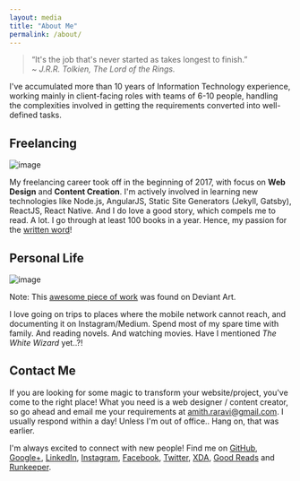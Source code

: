 ```yaml
---
layout: media
title: "About Me"
permalink: /about/
---
```


> “It's the job that's never started as takes longest to finish.”
> <br/><cite> ~ J.R.R. Tolkien, The Lord of the Rings.</cite>

I've accumulated more than 10 years of Information Technology experience, working mainly in client-facing roles with teams of 6-10 people, handling the complexities involved in getting the requirements converted into well-defined tasks.

## Freelancing

![image](/images/frameworks.png)

My freelancing career took off in the beginning of 2017, with focus on **Web Design** and **Content Creation**. I'm actively involved in learning new technologies like Node.js, AngularJS, Static Site Generators (Jekyll, Gatsby), ReactJS, React Native. And I do love a good story, which compels me to read. A lot. I go through at least 100 books in a year. Hence, my passion for the <u>written word</u>!

## Personal Life

![image](/images/gandalf.jpg)

<figcaption>Note: This <a href="https://www.deviantart.com/s1ghtly/art/Gandalf-419175721">awesome piece of work</a> was found on Deviant Art.</figcaption>

I love going on trips to places where the mobile network cannot reach, and documenting it on Instagram/Medium. Spend most of my spare time with family. And reading novels. And watching movies. Have I mentioned _The White Wizard_ yet..?!

## Contact Me

If you are looking for some magic to transform your website/project, you've come to the right place! What you need is a web designer / content creator, so go ahead and email me your requirements at <a href="mailto:amith.raravi@gmail.com" class="owner-link">amith.raravi@gmail.com</a>. I usually respond within a day! Unless I'm out of office.. Hang on, that was earlier.

I'm always excited to connect with new people! Find me on [GitHub](https://github.com/raravi), [Google+](https://plus.google.com/+AmithRaravi), [LinkedIn](https://www.linkedin.com/in/amith-raravi-82b525139), [Instagram](https://www.instagram.com/the.raravi.chronicles), [Facebook](https://www.facebook.com/amith.raravi), [Twitter](https://www.twitter.com/amith_raravi), [XDA](https://forum.xda-developers.com/member.php?u=4214466), [Good Reads](https://www.goodreads.com/user/show/12212283-amith-raravi) and [Runkeeper](https://runkeeper.com/user/raravi).
